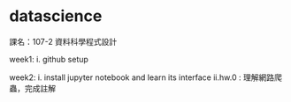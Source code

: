# datascience
課名：107-2 資料科學程式設計

week1:
  i. github setup

week2:
  i. install jupyter notebook and learn its interface
  ii.hw.0 : 理解網路爬蟲，完成註解
	
